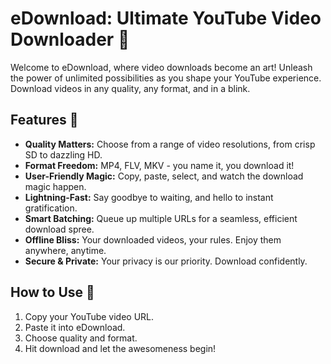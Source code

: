 # eDownload: Ultimate YouTube Video Downloader 🚀

Welcome to eDownload, where video downloads become an art! Unleash the power of unlimited possibilities as you shape your YouTube experience. Download videos in any quality, any format, and in a blink.

## Features 🌟

- **Quality Matters:** Choose from a range of video resolutions, from crisp SD to dazzling HD.
- **Format Freedom:** MP4, FLV, MKV - you name it, you download it!
- **User-Friendly Magic:** Copy, paste, select, and watch the download magic happen.
- **Lightning-Fast:** Say goodbye to waiting, and hello to instant gratification.
- **Smart Batching:** Queue up multiple URLs for a seamless, efficient download spree.
- **Offline Bliss:** Your downloaded videos, your rules. Enjoy them anywhere, anytime.
- **Secure & Private:** Your privacy is our priority. Download confidently.

## How to Use 🚀

1. Copy your YouTube video URL.
2. Paste it into eDownload.
3. Choose quality and format.
4. Hit download and let the awesomeness begin!

